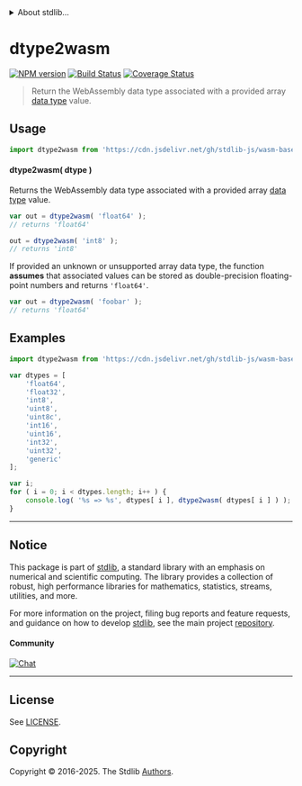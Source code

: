 <!--

@license Apache-2.0

Copyright (c) 2024 The Stdlib Authors.

Licensed under the Apache License, Version 2.0 (the "License");
you may not use this file except in compliance with the License.
You may obtain a copy of the License at

   http://www.apache.org/licenses/LICENSE-2.0

Unless required by applicable law or agreed to in writing, software
distributed under the License is distributed on an "AS IS" BASIS,
WITHOUT WARRANTIES OR CONDITIONS OF ANY KIND, either express or implied.
See the License for the specific language governing permissions and
limitations under the License.

-->


<details>
  <summary>
    About stdlib...
  </summary>
  <p>We believe in a future in which the web is a preferred environment for numerical computation. To help realize this future, we've built stdlib. stdlib is a standard library, with an emphasis on numerical and scientific computation, written in JavaScript (and C) for execution in browsers and in Node.js.</p>
  <p>The library is fully decomposable, being architected in such a way that you can swap out and mix and match APIs and functionality to cater to your exact preferences and use cases.</p>
  <p>When you use stdlib, you can be absolutely certain that you are using the most thorough, rigorous, well-written, studied, documented, tested, measured, and high-quality code out there.</p>
  <p>To join us in bringing numerical computing to the web, get started by checking us out on <a href="https://github.com/stdlib-js/stdlib">GitHub</a>, and please consider <a href="https://opencollective.com/stdlib">financially supporting stdlib</a>. We greatly appreciate your continued support!</p>
</details>

# dtype2wasm

[![NPM version][npm-image]][npm-url] [![Build Status][test-image]][test-url] [![Coverage Status][coverage-image]][coverage-url] <!-- [![dependencies][dependencies-image]][dependencies-url] -->

> Return the WebAssembly data type associated with a provided array [data type][@stdlib/array/dtypes] value.

<!-- Section to include introductory text. Make sure to keep an empty line after the intro `section` element and another before the `/section` close. -->

<section class="intro">

</section>

<!-- /.intro -->

<!-- Package usage documentation. -->



<section class="usage">

## Usage

```javascript
import dtype2wasm from 'https://cdn.jsdelivr.net/gh/stdlib-js/wasm-base-dtype2wasm@deno/mod.js';
```

#### dtype2wasm( dtype )

Returns the WebAssembly data type associated with a provided array [data type][@stdlib/array/dtypes] value.

```javascript
var out = dtype2wasm( 'float64' );
// returns 'float64'

out = dtype2wasm( 'int8' );
// returns 'int8'
```

If provided an unknown or unsupported array data type, the function **assumes** that associated values can be stored as double-precision floating-point numbers and returns `'float64'`.

```javascript
var out = dtype2wasm( 'foobar' );
// returns 'float64'
```

</section>

<!-- /.usage -->

<!-- Package usage notes. Make sure to keep an empty line after the `section` element and another before the `/section` close. -->

<section class="notes">

</section>

<!-- /.notes -->

<!-- Package usage examples. -->

<section class="examples">

## Examples

<!-- eslint no-undef: "error" -->

```javascript
import dtype2wasm from 'https://cdn.jsdelivr.net/gh/stdlib-js/wasm-base-dtype2wasm@deno/mod.js';

var dtypes = [
    'float64',
    'float32',
    'int8',
    'uint8',
    'uint8c',
    'int16',
    'uint16',
    'int32',
    'uint32',
    'generic'
];

var i;
for ( i = 0; i < dtypes.length; i++ ) {
    console.log( '%s => %s', dtypes[ i ], dtype2wasm( dtypes[ i ] ) );
}
```

</section>

<!-- /.examples -->

<!-- Section to include cited references. If references are included, add a horizontal rule *before* the section. Make sure to keep an empty line after the `section` element and another before the `/section` close. -->

<section class="references">

</section>

<!-- /.references -->

<!-- Section for related `stdlib` packages. Do not manually edit this section, as it is automatically populated. -->

<section class="related">

</section>

<!-- /.related -->

<!-- Section for all links. Make sure to keep an empty line after the `section` element and another before the `/section` close. -->


<section class="main-repo" >

* * *

## Notice

This package is part of [stdlib][stdlib], a standard library with an emphasis on numerical and scientific computing. The library provides a collection of robust, high performance libraries for mathematics, statistics, streams, utilities, and more.

For more information on the project, filing bug reports and feature requests, and guidance on how to develop [stdlib][stdlib], see the main project [repository][stdlib].

#### Community

[![Chat][chat-image]][chat-url]

---

## License

See [LICENSE][stdlib-license].


## Copyright

Copyright &copy; 2016-2025. The Stdlib [Authors][stdlib-authors].

</section>

<!-- /.stdlib -->

<!-- Section for all links. Make sure to keep an empty line after the `section` element and another before the `/section` close. -->

<section class="links">

[npm-image]: http://img.shields.io/npm/v/@stdlib/wasm-base-dtype2wasm.svg
[npm-url]: https://npmjs.org/package/@stdlib/wasm-base-dtype2wasm

[test-image]: https://github.com/stdlib-js/wasm-base-dtype2wasm/actions/workflows/test.yml/badge.svg?branch=main
[test-url]: https://github.com/stdlib-js/wasm-base-dtype2wasm/actions/workflows/test.yml?query=branch:main

[coverage-image]: https://img.shields.io/codecov/c/github/stdlib-js/wasm-base-dtype2wasm/main.svg
[coverage-url]: https://codecov.io/github/stdlib-js/wasm-base-dtype2wasm?branch=main

<!--

[dependencies-image]: https://img.shields.io/david/stdlib-js/wasm-base-dtype2wasm.svg
[dependencies-url]: https://david-dm.org/stdlib-js/wasm-base-dtype2wasm/main

-->

[chat-image]: https://img.shields.io/gitter/room/stdlib-js/stdlib.svg
[chat-url]: https://app.gitter.im/#/room/#stdlib-js_stdlib:gitter.im

[stdlib]: https://github.com/stdlib-js/stdlib

[stdlib-authors]: https://github.com/stdlib-js/stdlib/graphs/contributors

[umd]: https://github.com/umdjs/umd
[es-module]: https://developer.mozilla.org/en-US/docs/Web/JavaScript/Guide/Modules

[deno-url]: https://github.com/stdlib-js/wasm-base-dtype2wasm/tree/deno
[deno-readme]: https://github.com/stdlib-js/wasm-base-dtype2wasm/blob/deno/README.md
[umd-url]: https://github.com/stdlib-js/wasm-base-dtype2wasm/tree/umd
[umd-readme]: https://github.com/stdlib-js/wasm-base-dtype2wasm/blob/umd/README.md
[esm-url]: https://github.com/stdlib-js/wasm-base-dtype2wasm/tree/esm
[esm-readme]: https://github.com/stdlib-js/wasm-base-dtype2wasm/blob/esm/README.md
[branches-url]: https://github.com/stdlib-js/wasm-base-dtype2wasm/blob/main/branches.md

[stdlib-license]: https://raw.githubusercontent.com/stdlib-js/wasm-base-dtype2wasm/main/LICENSE

[@stdlib/array/dtypes]: https://github.com/stdlib-js/array-dtypes/tree/deno

</section>

<!-- /.links -->
